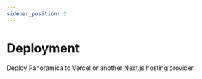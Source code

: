 ```yaml
---
sidebar_position: 2
---
```


# Deployment

Deploy Panoramica to Vercel or another Next.js hosting provider.
